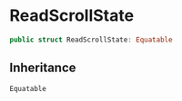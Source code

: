 # ReadScrollState

``` swift
public struct ReadScrollState:​ Equatable
```

## Inheritance

`Equatable`
